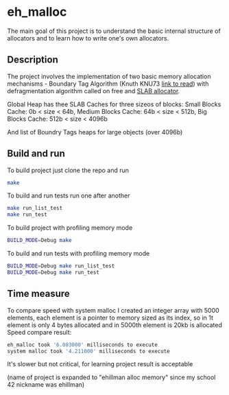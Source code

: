 # eh_malloc

The main goal of this project is to understand the basic internal structure of allocators and to learn how to write one's own allocators.

## Description
The project involves the implementation of two basic memory allocation mechanisms - Boundary Tag Algorithm (Knuth KNU73 [link to read](https://www.bradrodriguez.com/papers/ms/pat4th-c.html)) with defragmentation algorithm called on free and [SLAB allocator](https://en.wikipedia.org/wiki/Slab_allocation).

Global Heap has thee SLAB Caches for three sizeos of blocks:
Small Blocks Cache: 0b < size < 64b,
Medium Blocks Cache: 64b < size < 512b,
Big Blocks Cache: 512b < size < 4096b

And list of Boundry Tags heaps for large objects (over 4096b)

## Build and run
To build project just clone the repo and run
```sh
make
```

To build and run tests run one after another
```sh
make run_list_test
make run_test
```

To build project with profiling memory mode
```sh
BUILD_MODE=Debug make
```

To build and run tests with profiling memory mode
```sh
BUILD_MODE=Debug make run_list_test
BUILD_MODE=Debug make run_test
```

## Time measure
To compare speed with system malloc I created an integer array with 5000 elements, each element is a pointer to memory sized as its index, so in 1t element is only 4 bytes allocated and in 5000th element is 20kb is allocated
Speed compare result:
```sh
eh_malloc took '6.083000' milliseconds to execute 
system malloc took '4.211000' milliseconds to execute 
```
It's slower but not critical, for learning project result is acceptable

(name of project is expanded to "ehillman alloc memory" since my school 42 nickname was ehillman)
